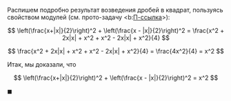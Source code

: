 Распишем подробно результат возведения дробей в квадрат, пользуясь свойством модулей (см. прото-задачу <b:[П-ссылка](advanced/proto/common/abs)>):

$$ \left(\frac{x+|x|}{2}\right)^2 + \left(\frac{x - |x|}{2}\right)^2 = \frac{x^2 + 2x|x| + x^2 + x^2 - 2x|x| + x^2}{4} $$

$$ \frac{x^2 + 2x|x| + x^2 + x^2 - 2x|x| + x^2}{4} = \frac{4x^2}{4} = x^2 $$

Итак, мы доказали, что

$$ \left(\frac{x+|x|}{2}\right)^2 + \left(\frac{x - |x|}{2}\right)^2 = x^2 $$

$\blacksquare$